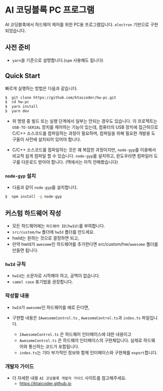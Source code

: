# AI 코딩블록 PC 프로그램

AI 코딩블록에서 하드웨어 제어를 위한 PC용 프로그램입니다. `electron` 기반으로 구현되었습니다.

## 사전 준비

- `yarn`을 기준으로 설명합니다.(`npm` 사용해도 됩니다)

## Quick Start

빠르게 실행하는 방법은 다음과 같습니다.

```sh
$  git clone https://github.com/ktaicoder/hw-pc.git
$  cd hw-pc
$  yarn install
$  yarn dev
```

-   위 명령 중 빌드 또는 실행 단계에서 일부는 안되는 경우도 있습니다. 이 프로젝트는 `USB-TO-SERIAL` 장치를 제어하는 기능이 있는데, 컴퓨터의 USB 장치에 접근하므로 C/C++ 소스코드를 컴파일하는 과정이 필요하며, 컴파일을 위해 필요한 개발용 도구들이 사전에 설치되어 있어야 합니다.

-   C/C++ 소스코드를 컴파일하는 것은 꽤 복잡한 과정이지만, `node-gyp`를 이용해서 비교적 쉽게 컴파일 할 수 있습니다. `node-gyp`를 설치하고, 윈도우라면 컴파일러 도구를 다운로드 받아야 합니다. (맥에서는 아직 안해봤습니다)

### `node-gyp` 설치

-   다음과 같이 `node-gyp`를 설치합니다.

```bash
$  npm install -g node-gyp
```

## 커스텀 하드웨어 작성

-  모든 하드웨어에는 `하드웨어 ID(hwId)`를 부여합니다.
-  `src/custom/hw` 폴더에 `hwId` 폴더를 만드세요. 
- hwId는 원하는 것으로 결정하면 되고, 
- 만약 hwId가 `awesome`인 하드웨어를 추가한다면 src/custom/hw/`awesome` 폴더를 만들면 됩니다.

### `hwId` 규칙
- `hwId`는 소문자로 시작해야 하고, 공백이 없습니다.
- `camel case` 표기법을 권장합니다.

### 작성할 내용

- `hwId`가 `awesome`인 하드웨어를 예로 든다면,

- 구현할 내용은  `IAwesomeControl.ts` , `AwesomeControl.ts`과 `index.ts` 파일입니다.
    - `IAwesomeControl.ts` 은 하드웨어 인터페이스에 대한 내용이고
    - `AwesomeControl.ts` 은 하드웨어 인터페이스의 구현체입니다. 실제로 하드웨어와 통신하는 코드가 포함됩니다.
    - `index.ts`는 기타 부가적인 정보와 함께 인터페이스와 구현체를 `export`합니다.

### 개발자 가이드
- 더 자세한 내용 `AI 코딩블록 개발자 가이드` 사이트를 참고해주세요.
    - https://ktaicoder.github.io

